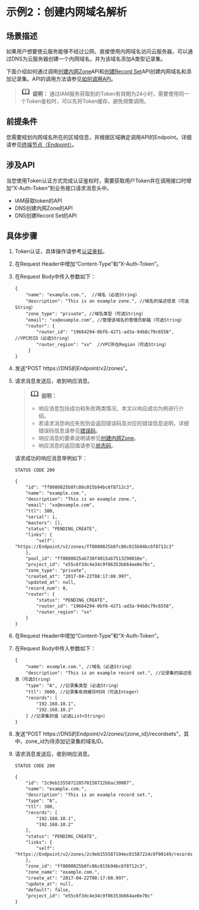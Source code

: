 # 示例2：创建内网域名解析<a name="dns_api_40000"></a>

## 场景描述<a name="section10781336"></a>

如果用户想要使云服务能够不经过公网，直接使用内网域名访问云服务器，可以通过DNS为云服务器创建一个内网域名，并为该域名添加A类型记录集。

下面介绍如何通过调用[创建内网Zone](创建内网Zone.md)API和[创建Record Set](创建Record-Set.md)API创建内网域名和添加记录集。API的调用方法请参见[如何调用API](如何调用API.md)。

>![](public_sys-resources/icon-note.gif) **说明：** 
>通过IAM服务获取到的Token有效期为24小时，需要使用同一个Token鉴权时，可以先将Token缓存，避免频繁调用。

## 前提条件<a name="section55791211124014"></a>

您需要规划内网域名所在的区域信息，并根据区域确定调用API的Endpoint。详细请参见[终端节点（Endpoint）](终端节点（Endpoint）.md)。

## 涉及API<a name="section872994"></a>

当您使用Token认证方式完成认证鉴权时，需要获取用户Token并在调用接口时增加“X-Auth-Token”到业务接口请求消息头中。

-   IAM获取token的API
-   DNS创建内网Zone的API
-   DNS创建Record Set的API

## 具体步骤<a name="section8131183711513"></a>

1.  Token认证，具体操作请参考[认证鉴权](认证鉴权.md)。
2.  在Request Header中增加“Content-Type”和“X-Auth-Token”。
3.  在Request Body中传入参数如下：

    ```
    {
        "name": "example.com.",  //域名（必选String）
        "description": "This is an example zone.", //域名的描述信息（可选String）
        "zone_type": "private", //域名类型（可选String）
        "email": "xx@example.com", //管理该域名的管理员邮箱（可选String）
        "router": {
            "router_id": "19664294-0bf6-4271-ad3a-94b8c79c6558",   //VPC的ID（必选String）
            "router_region": "xx"  //VPC所在Region（可选String）
         }
    }
    ```

4.  发送“POST  https://DNS的Endpoint/v2/zones”。
5.  请求消息发送后，收到响应消息。

    >![](public_sys-resources/icon-note.gif) **说明：** 
    >-   响应消息包括成功和失败两类情况，本文以响应成功为例进行介绍。
    >-   若请求消息响应失败则会返回错误码及对应的错误信息说明，详细错误码信息请参见[错误码](错误码.md)。
    >-   响应消息的要素说明请参见[创建内网Zone](创建内网Zone.md)。
    >-   响应消息的返回值请参见[状态码](状态码.md)。

    请求成功的响应消息举例如下：

    ```
    STATUS CODE 200
    ```

    ```
    {
        "id": "ff8080825b8fc86c015b94bc6f8712c3",
        "name": "example.com.",
        "description": "This is an example zone.",
        "email": "xx@example.com",
        "ttl": 300,
        "serial": 1,
        "masters": [],
        "status": "PENDING_CREATE",
        "links": {
            "self": "https://Endpoint/v2/zones/ff8080825b8fc86c015b94bc6f8712c3"
        },
        "pool_id": "ff8080825ab738f4015ab7513298010e",
        "project_id": "e55c6f3dc4e34c9f86353b664ae0e70c",
        "zone_type": "private",
        "created_at": "2017-04-22T08:17:08.997",
        "updated_at": null,
        "record_num": 0,
        "router": {
            "status": "PENDING_CREATE",
            "router_id": "19664294-0bf6-4271-ad3a-94b8c79c6558",
            "router_region": "xx"
        }
    }
    ```

6.  在Request Header中增加“Content-Type”和“X-Auth-Token”。
7.  在Request Body中传入参数如下：

    ```
    {
        "name": example.com.", //域名（必选String）
        "description": "This is an example record set.", //记录集的描述信息（可选String）
        "type": "A", //记录集类型（必选String）
        "ttl": 3600, //记录集有效缓存时间（可选Integer）
        "records": [ 
            "192.168.10.1", 
            "192.168.10.2"
        ] //记录集的值（必选List<String>）
    }
    ```

8.  发送“POST  https://DNS的Endpoint/v2/zones/\{zone\_id\}/recordsets”，其中，zone\_id为待添加记录集的域名ID。
9.  请求消息发送后，收到响应消息。

    ```
    STATUS CODE 200
    ```

    ```
    {
        "id": "2c9eb155587228570158722b6ac30007",
        "name": "example.com.",
        "description": "This is an example record set.",
        "type": "A",
        "ttl": 300,
        "records": [
            "192.168.10.1",
            "192.168.10.2"
        ],
        "status": "PENDING_CREATE",
        "links": {
            "self": "https://Endpoint/v2/zones/2c9eb155587194ec01587224c9f90149/recordsets/2c9eb155587228570158722b6ac30007"
        },
        "zone_id": "ff8080825b8fc86c015b94bc6f8712c3",
        "zone_name": "example.com.",
        "create_at": "2017-04-22T08:17:08.997",
        "update_at": null,
        "default": false,
        "project_id": "e55c6f3dc4e34c9f86353b664ae0e70c"
    }
    ```


